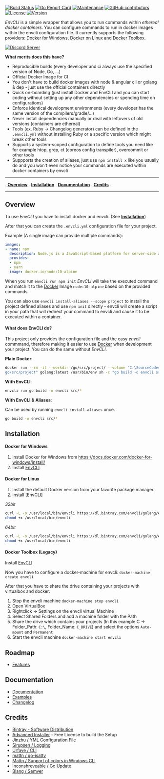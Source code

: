 [![Build Status](https://travis-ci.org/PhilippHeuer/EnvCLI.svg?branch=master)](https://travis-ci.org/PhilippHeuer/EnvCLI)
[![Go Report Card](https://goreportcard.com/badge/philippheuer/envcli)](http://goreportcard.com/report/philippheuer/envcli)
[![Maintenance](https://img.shields.io/maintenance/yes/2020.svg)]()
[![GitHub contributors](https://img.shields.io/github/contributors/PhilippHeuer/envcli.svg)]()
[![License](https://img.shields.io/badge/license-MIT-blue.svg)](https://github.com/PhilippHeuer/envcli/blob/master/LICENSE.md)
[![Version](https://img.shields.io/github/tag/philippheuer/envcli.svg)]()

*EnvCLI* is a simple wrapper that allows you to run commands within *ethereal docker containers*. You can configure commands to run in docker images within the envcli configuration file.
It currently supports the following providers: [Docker for Windows](https://docs.docker.com/docker-for-windows/install/), [Docker on Linux](https://docs.docker.com/engine/installation/) and [Docker Toolbox](https://docs.docker.com/toolbox/overview/).

[![Discord Server](https://discordapp.com/api/guilds/488047700764393505/embed.png?style=banner2)](https://discord.gg/9m8tWns)

**What merits does this have?**

- Reproducible builds (every developer and ci always use the specified version of Node, Go, ...)
- Official Docker Image for CI
- You don't have to build docker images with node & angular cli or golang & dep - just use the official containers directly
- Quick on-boarding (just install Docker and EnvCLI and you can start coding without setting up any other dependencies or spending time on configurations)
- Enforce identical development environments (every developer has the same version of the compilers/gradle/...)
- Never install dependencies manually or deal with leftovers of old versions (containers are ethereal)
- Tools (ex. Ruby -> Changelog generator) can be defined in the `.envcli.yml` without installing Ruby or a specific version which might break other tools
- Supports a system-scoped configuration to define tools you need like for example htop, grep, ct (coreos config transpiler), overcommit or other tools
- Suppports the creation of aliases, just use `npm install x` like you usually do and you won't even notice your commands are executed within docker containers by envcli

---

. **[Overview](#overview)** . **[Installation](#installation)** . **[Documentation](#documentation)** . **[Credits](#credits)** .

---

## Overview

To use *EnvCLI* you have to install docker and envcli. (See **[Installation](#installation)**)

After that you can create the `.envcli.yml` configuration file for your project.

Example (A single image can provide multiple commands):

```yaml
images:
- name: npm
  description: Node.js is a JavaScript-based platform for server-side and networking applications.
  provides:
  - npm
  - yarn
  image: docker.io/node:10-alpine
```

When you run `envcli run npm init` *EnvCLI* will take the executed command and match it to the [Docker](https://www.docker.com/) Image `node:10-alpine` based on the provided commands.

You can also use `envcli install-aliases --scope project` to install the project defined aliases and use `npm init` directly - envcli will create a script in your path that will redirect your command to envcli and cause it to be executed within a container.

#### What does EnvCLI do?

This project only provides the configuration file and the easy *envcli* commmand, therefore making it easier to use [Docker](https://www.docker.com/) when development your project. You can do the same without *EnvCLI*.

**Plain Docker**:

```bash
docker run --rm -it --workdir /go/src/project/ --volume "C:\SourceCodes\golang\envcli:/
go/src/project" golang:latest /usr/bin/env sh -c "go build -o envcli src/*"
```

**With EnvCLI**:

```bash
envcli run go build -o envcli src/*
```

**With EnvCLI & Aliases**:

Can be used by running `envcli install-aliases` once.

```bash
go build -o envcli src/*
```

## Installation

#### **Docker for Windows**

1. Install Docker for Windows from https://docs.docker.com/docker-for-windows/install/
2. Install [EnvCLI](https://dl.bintray.com/envcli/golang/envcli/v0.7.0/EnvCLI-amd64.msi)

#### **Docker for Linux**

1. Install the default Docker version from your favorite package manager.
2. Install [EnvCLI]

*32bit*

```bash
curl -L -o /usr/local/bin/envcli https://dl.bintray.com/envcli/golang/envcli/v0.7.0/linux_386
chmod +x /usr/local/bin/envcli
```

*64bit*

```bash
curl -L -o /usr/local/bin/envcli https://dl.bintray.com/envcli/golang/envcli/v0.7.0/linux_amd64
chmod +x /usr/local/bin/envcli
```

#### **Docker Toolbox (Legacy)**

Install [EnvCLI](https://dl.bintray.com/envcli/golang/envcli/v0.7.0/EnvCLI-amd64.msi)

Now you have to configure a docker-machine for envcli: `docker-machine create envcli`

After that you have to share the drive containing your projects with virtualbox and docker:

 1. Stop the envcli machine `docker-machine stop envcli`
 2. Open VirtualBox
 3. Rightclick -> Settings on the envcli virtual Machine
 4. Select Shared Folders and add a machine folder with the Path
 5. Share the drive which contains your projects (In this example C -> Folder_Path: `C:\`, Folder_Name: `C_DRIVE`) and select the options `Auto-mount` and `Permanent`
 6. Start the envcli machine `docker-machine start envcli`

## Roadmap

- [Features](https://github.com/PhilippHeuer/EnvCLI/labels/feature)

## Documentation

- [Documentation](https://envcli.readthedocs.io/en/latest/)
- [Examples](https://envcli.readthedocs.io/en/latest/examples/)
- [Changelog](https://envcli.readthedocs.io/en/latest/changelog/overview/)

## Credits

- [Bintray - Software Distribution](https://bintray.com)
- [Advanced Installer](https://www.advancedinstaller.com/) - Free License to build the Setup
- [Jinzhu / YML Configuration File](https://github.com/jinzhu/configor)
- [Sirupsen / Logging](https://github.com/sirupsen/logrus)
- [Urfave / CLI](https://github.com/urfave/cli)
- [mattn / go-isatty](https://github.com/mattn/go-isatty)
- [Mattn / Support of colors in Windows CLI](https://github.com/mattn/go-colorable)
- [Inconshreveable / Go Update](https://github.com/inconshreveable/go-update)
- [Blang / Semver](https://github.com/blang/semver)
